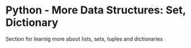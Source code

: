 # Python - More Data Structures: Set, Dictionary
Section for learnig more about lists, sets, tuples and dictionaries
